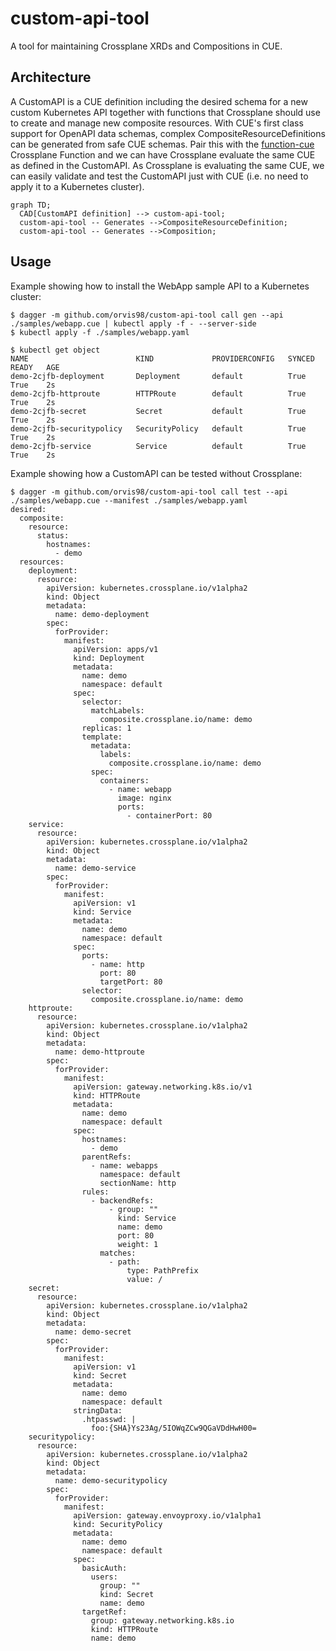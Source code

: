 # custom-api-tool

A tool for maintaining Crossplane XRDs and Compositions in CUE.

## Architecture

A CustomAPI is a CUE definition including the desired schema for a new custom Kubernetes API together with functions that Crossplane should use to create and manage new composite resources.
With CUE's first class support for OpenAPI data schemas, complex CompositeResourceDefinitions can be generated from safe CUE schemas.
Pair this with the [function-cue](https://github.com/crossplane-contrib/function-cue) Crossplane Function and we can have Crossplane evaluate the same CUE as defined in the CustomAPI.
As Crossplane is evaluating the same CUE, we can easily validate and test the CustomAPI just with CUE (i.e. no need to apply it to a Kubernetes cluster).

```mermaid
graph TD;
  CAD[CustomAPI definition] --> custom-api-tool;
  custom-api-tool -- Generates -->CompositeResourceDefinition;
  custom-api-tool -- Generates -->Composition;
```


## Usage

Example showing how to install the WebApp sample API to a Kubernetes cluster:

```console
$ dagger -m github.com/orvis98/custom-api-tool call gen --api ./samples/webapp.cue | kubectl apply -f - --server-side
$ kubectl apply -f ./samples/webapp.yaml

$ kubectl get object
NAME                        KIND             PROVIDERCONFIG   SYNCED   READY   AGE
demo-2cjfb-deployment       Deployment       default          True     True    2s
demo-2cjfb-httproute        HTTPRoute        default          True     True    2s
demo-2cjfb-secret           Secret           default          True     True    2s
demo-2cjfb-securitypolicy   SecurityPolicy   default          True     True    2s
demo-2cjfb-service          Service          default          True     True    2s
```

Example showing how a CustomAPI can be tested without Crossplane:

```console
$ dagger -m github.com/orvis98/custom-api-tool call test --api ./samples/webapp.cue --manifest ./samples/webapp.yaml
desired:
  composite:
    resource:
      status:
        hostnames:
          - demo
  resources:
    deployment:
      resource:
        apiVersion: kubernetes.crossplane.io/v1alpha2
        kind: Object
        metadata:
          name: demo-deployment
        spec:
          forProvider:
            manifest:
              apiVersion: apps/v1
              kind: Deployment
              metadata:
                name: demo
                namespace: default
              spec:
                selector:
                  matchLabels:
                    composite.crossplane.io/name: demo
                replicas: 1
                template:
                  metadata:
                    labels:
                      composite.crossplane.io/name: demo
                  spec:
                    containers:
                      - name: webapp
                        image: nginx
                        ports:
                          - containerPort: 80
    service:
      resource:
        apiVersion: kubernetes.crossplane.io/v1alpha2
        kind: Object
        metadata:
          name: demo-service
        spec:
          forProvider:
            manifest:
              apiVersion: v1
              kind: Service
              metadata:
                name: demo
                namespace: default
              spec:
                ports:
                  - name: http
                    port: 80
                    targetPort: 80
                selector:
                  composite.crossplane.io/name: demo
    httproute:
      resource:
        apiVersion: kubernetes.crossplane.io/v1alpha2
        kind: Object
        metadata:
          name: demo-httproute
        spec:
          forProvider:
            manifest:
              apiVersion: gateway.networking.k8s.io/v1
              kind: HTTPRoute
              metadata:
                name: demo
                namespace: default
              spec:
                hostnames:
                  - demo
                parentRefs:
                  - name: webapps
                    namespace: default
                    sectionName: http
                rules:
                  - backendRefs:
                      - group: ""
                        kind: Service
                        name: demo
                        port: 80
                        weight: 1
                    matches:
                      - path:
                          type: PathPrefix
                          value: /
    secret:
      resource:
        apiVersion: kubernetes.crossplane.io/v1alpha2
        kind: Object
        metadata:
          name: demo-secret
        spec:
          forProvider:
            manifest:
              apiVersion: v1
              kind: Secret
              metadata:
                name: demo
                namespace: default
              stringData:
                .htpasswd: |
                  foo:{SHA}Ys23Ag/5IOWqZCw9QGaVDdHwH00=
    securitypolicy:
      resource:
        apiVersion: kubernetes.crossplane.io/v1alpha2
        kind: Object
        metadata:
          name: demo-securitypolicy
        spec:
          forProvider:
            manifest:
              apiVersion: gateway.envoyproxy.io/v1alpha1
              kind: SecurityPolicy
              metadata:
                name: demo
                namespace: default
              spec:
                basicAuth:
                  users:
                    group: ""
                    kind: Secret
                    name: demo
                targetRef:
                  group: gateway.networking.k8s.io
                  kind: HTTPRoute
                  name: demo
```
